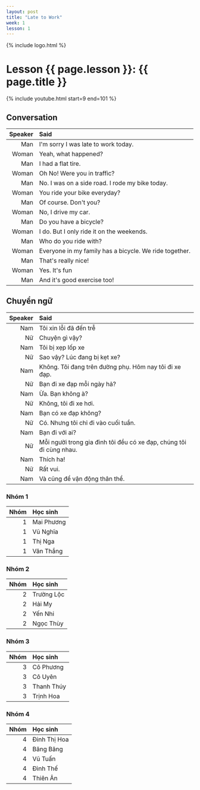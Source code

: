 ```yaml
---
layout: post
title: "Late to Work"
week: 1
lesson: 1
---
```


{% include logo.html %}

# Lesson {{ page.lesson }}: {{ page.title }}

{% include youtube.html start=9 end=101 %}

## Conversation

Speaker | Said
---: | :---
Man | I'm sorry I was late to work today.
Woman | Yeah, what happened?
Man | I had a flat tire.
Woman | Oh No! Were you in traffic?
Man | No. I was on a side road. I rode my bike today.
Woman | You ride your bike everyday?
Man | Of course. Don't you?
Woman | No, I drive my car.
Man | Do you have a bicycle?
Woman | I do. But I only ride it on the weekends.
Man | Who do you ride with?
Woman | Everyone in my family has a bicycle. We ride together.
Man | That's really nice!
Woman | Yes. It's fun
Man | And it's good exercise too!

## Chuyển ngữ

Speaker | Said
---: | :---
Nam | Tôi xin lỗi đã đến trễ
Nữ | Chuyện gì vậy?
Nam | Tôi bị xẹp lốp xe
Nữ | Sao vậy? Lúc đang bị kẹt xe?
Nam | Không. Tôi đang trên đường phụ. Hôm nay tôi đi xe đạp.
Nữ | Bạn đi xe đạp mỗi ngày hả?
Nam | Ừa. Bạn không à?
Nữ | Không, tôi đi xe hơi.
Nam | Bạn có xe đạp không?
Nữ | Có. Nhưng tôi chỉ đi vào cuối tuần.
Nam | Bạn đi với ai?
Nữ | Mỗi người trong gia đình tôi đều có xe đạp, chúng tôi đi cùng nhau.
Nam | Thích ha!
Nữ | Rất vui.
Nam | Và cũng để vận động thân thể.

### Nhóm 1

Nhóm | Học sinh
---: | :---
1 | Mai Phương
1 | Vũ Nghĩa
1 | Thị Nga
1 | Văn Thắng

### Nhóm 2

Nhóm | Học sinh
---: | :---
2 | Trường Lộc
2 | Hải My
2 | Yến Nhi
2 | Ngọc Thùy

### Nhóm 3

Nhóm | Học sinh
---: | :---
3 | Cô Phương
3 | Cô Uyên
3 | Thanh Thúy
3 | Trịnh Hoa

### Nhóm 4

Nhóm | Học sinh
---: | :---
4 | Đinh Thị Hoa
4 | Băng Băng
4 | Vũ Tuấn
4 | Đình Thế
4 | Thiên Ân